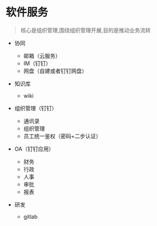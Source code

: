 # 软件服务

> 核心是组织管理,围绕组织管理开展,目的是推动业务流转

- 协同

    - 邮箱（云服务）
    - IM（钉钉）
    - 网盘（自建或者钉钉网盘）
- 知识库
    * wiki


- 组织管理（钉钉）

    - 通讯录
    - 组织管理
    - 员工统一鉴权（密码+二步认证）
- OA（钉钉应用）

    - 财务
    - 行政
    - 人事
    - 审批
    - 报表
- 研发

    - gitlab